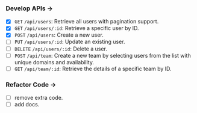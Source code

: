 ### Develop APIs ->

- [x] `GET` `/api/users`: Retrieve all users with pagination support.
- [x] `GET` `/api/users/:id`: Retrieve a specific user by ID.
- [x] `POST` `/api/users`: Create a new user.
- [ ] `PUT` `/api/users/:id`: Update an existing user.
- [ ] `DELETE` `/api/users/:id`: Delete a user.
- [ ] `POST` `/api/team`: Create a new team by selecting users from the list with unique domains and availability.
- [ ] `GET` `/api/team/:id`: Retrieve the details of a specific team by ID.

### Refactor Code ->

- [ ] remove extra code.
- [ ] add docs.